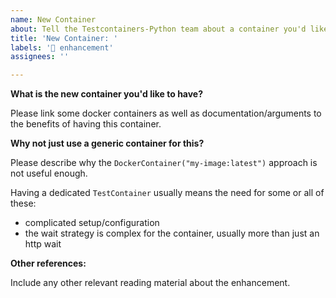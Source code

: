 ```yaml
---
name: New Container
about: Tell the Testcontainers-Python team about a container you'd like to have support for.
title: 'New Container: '
labels: '🚀 enhancement'
assignees: ''

---
```


<!-- feel free to remove any irrelevant section(s) below -->

**What is the new container you'd like to have?**

Please link some docker containers as well as documentation/arguments to the benefits of having this container.

**Why not just use a generic container for this?**

Please describe why the `DockerContainer("my-image:latest")` approach is not useful enough.

Having a dedicated `TestContainer` usually means the need for some or all of these:
- complicated setup/configuration
- the wait strategy is complex for the container, usually more than just an http wait

**Other references:**

Include any other relevant reading material about the enhancement.
